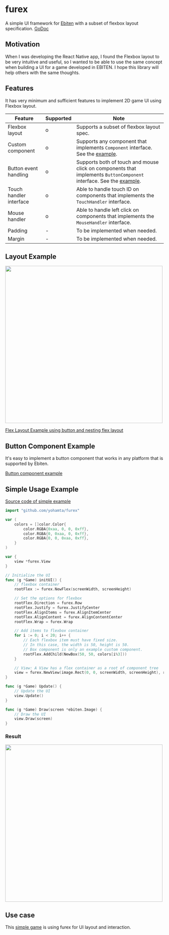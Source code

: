 # furex

A simple UI framework for [Ebiten](https://ebiten.org/) with a subset of flexbox layout specification.
[GoDoc](https://pkg.go.dev/github.com/yohamta/furex)

## Motivation

When I was developing the React Native app, I found the Flexbox layout to be very intuitive and useful, so I wanted to be able to use the same concept when building a UI for a game developed in EBITEN. I hope this library will help others with the same thoughts.

## Features

It has very minimum and sufficient features to implement 2D game UI using Flexbox layout.

| Feature                 | Supported | Note                                                                                                                   |
|-------------------------|------------------|------------------------------------------------------------------------------------------------------------------------|
| Flexbox layout          | o                | Supports a subset of flexbox layout spec.                                                                              |
| Custom component   | o                | Supports any component that implements `Component` interface. See the [example](https://github.com/yohamta/furex/blob/master/examples/shared/box.go). |
| Button event handling   | o                | Supports both of touch and mouse click on components that implements `ButtonComponent` interface. See the [example](https://github.com/yohamta/furex/blob/master/examples/shared/button.go). |
| Touch handler interface | o                | Able to handle touch ID on components that implements the `TouchHandler` interface.                                                                             |
| Mouse handler           | o                | Able to handle left click on components that implements the `MouseHandler` interface.                                                                                |
| Padding           | -                | To be implemented when needed.                                                     |
| Margin           | -                | To be implemented when needed.                                                      |



## Layout Example

<image src="https://user-images.githubusercontent.com/1475839/133440846-dae6cc3e-22d4-4e13-965c-7989b50ed58a.png" width="500px" />

[Flex Layout Example using button and nesting flex layout](https://github.com/yohamta/furex/blob/master/examples/nesting/main.go)

## Button Component Example

It's easy to implement a button component that works in any platform that is supported by Ebiten.

[Button component example](https://github.com/yohamta/furex/blob/master/examples/shared/button.go)

## Simple Usage Example

[Source code of simple example](https://github.com/yohamta/furex/blob/master/examples/wrap/main.go)

```go
import "github.com/yohamta/furex"

var (
	colors = []color.Color{
		color.RGBA{0xaa, 0, 0, 0xff},
		color.RGBA{0, 0xaa, 0, 0xff},
		color.RGBA{0, 0, 0xaa, 0xff},
	}
)

var {
	view *furex.View
}

// Initialize the UI
func (g *Game) initUI() {
	// flexbox container
	rootFlex := furex.NewFlex(screenWidth, screenHeight)

	// Set the options for flexbox
	rootFlex.Direction = furex.Row
	rootFlex.Justify = furex.JustifyCenter
	rootFlex.AlignItems = furex.AlignItemCenter
	rootFlex.AlignContent = furex.AlignContentCenter
	rootFlex.Wrap = furex.Wrap

	// Add items to flexbox container
	for i := 0; i < 20; i++ {
		// Each flexbox item must have fixed size.
		// In this case, the width is 50, height is 50.
		// Box component is only an example custom component.
		rootFlex.AddChild(NewBox(50, 50, colors[i%3]))
	}

	// View: A View has a flex container as a root of component tree
	view = furex.NewView(image.Rect(0, 0, screenWidth, screenHeight), rootFlex)
}

func (g *Game) Update() {
	// Update the UI 
	view.Update()
}

func (g *Game) Draw(screen *ebiten.Image) {
	// Draw the UI 
	view.Draw(screen)
}
```

### Result
<image src="https://user-images.githubusercontent.com/1475839/133445715-b94b8c7f-bcd3-4aef-b7a4-b58bbb29d556.png" width="500px" />

## Use case
This [simple game](https://github.com/yohamta/godanmaku) is using furex for UI layout and interaction.

